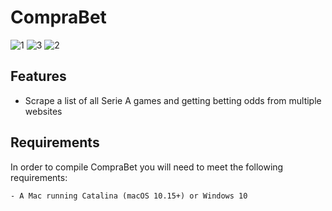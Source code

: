 # CompraBet

![1](https://github.com/DaltonDom/CompraBet/assets/23325119/ce7f4a5e-4f55-4de5-926e-235003bf8cf8)
![3](https://github.com/DaltonDom/CompraBet/assets/23325119/c66f1045-e9c6-41c4-8159-21118b26738a)
![2](https://github.com/DaltonDom/CompraBet/assets/23325119/530d3acc-f323-4027-a96a-cb6901091431)


## Features
- Scrape a list of all Serie A games and getting betting odds from multiple websites

## Requirements
In order to compile CompraBet you will need to meet the following requirements:
```
- A Mac running Catalina (macOS 10.15+) or Windows 10
```
